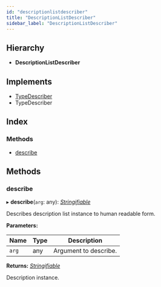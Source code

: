 ```yaml
---
id: "descriptionlistdescriber"
title: "DescriptionListDescriber"
sidebar_label: "DescriptionListDescriber"
---
```


## Hierarchy

* **DescriptionListDescriber**

## Implements

* [TypeDescriber](../interfaces/types.typedescriber.md)
* TypeDescriber

## Index

### Methods

* [describe](descriptionlistdescriber.md#describe)

## Methods

###  describe

▸ **describe**(`arg`: any): *[Stringifiable](../interfaces/types.stringifiable.md)*

Describes description list instance to human readable form.

**Parameters:**

Name | Type | Description |
------ | ------ | ------ |
`arg` | any | Argument to describe. |

**Returns:** *[Stringifiable](../interfaces/types.stringifiable.md)*

Description instance.
